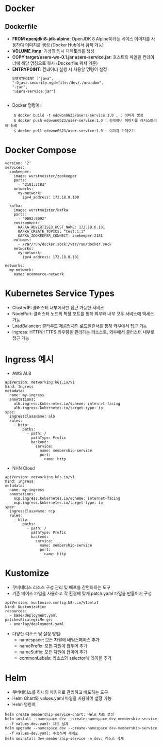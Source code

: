 # Docker

## Dockerfile
- **FROM openjdk:8-jdk-alpine**: OpenJDK 8 Alpine이라는 베이스 이미지를 사용하여 이미지를 생성 (Docker Hub에서 검색 가능)
- **VOLUME /tmp**: 가상의 임시 디렉토리를 생성
- **COPY target/users-ws-0.1.jar users-service.jar**: 호스트의 파일을 컨테이너에 해당 명칭으로 복사 (Dockerfile 위치 기준)
- **ENTRYPOINT**: 컨테이너 실행 시 사용할 명령어 설정
  ```plaintext
  ENTRYPOINT ["java",
  "-Djava.security.egd=file:/dev/./urandom",
  "-jar",
  "users-service.jar"]


- Docker 명령어:
```plaintext 
    $ docker build -t edowon0623/users-service:1.0 . : 이미지 생성
    $ docker push edowon0623/user-service:1.0 : 컨테이너 이미지를 레지스트리에 등록
    $ docker pull edowon0623/user-service:1.0 : 이미지 가져오기
```

# Docker Compose
```
version: '2'
services:
  zookeeper:
    image: wurstmeister/zookeeper
    ports:
      - "2181:2181"
    networks:
      my-network:
        ipv4_address: 172.18.0.100

  kafka:
    image: wurstmeister/kafka
    ports:
      - "9092:9092"
    environment:
      KAFKA_ADVERTISED_HOST_NAME: 172.18.0.101
      KAFKA_CREATE_TOPICS: "test:1:1"
      KAFKA_ZOOKEEPER_CONNECT: zookeeper:2181
    volumes:
      - /var/run/docker.sock:/var/run/docker.sock
    networks:
      my-network:
        ipv4_address: 172.18.0.101

networks:
  my-network:
    name: ecommerce-network
```

# Kubernetes Service Types
- ClusterIP: 클러스터 내부에서만 접근 가능한 서비스
- NodePort: 클러스터 노드의 특정 포트를 통해 외부와 내부 모두 서비스에 액세스 가능
- LoadBalancer: 클라우드 제공업체의 로드밸런서를 통해 외부에서 접근 가능
- Ingress: HTTP/HTTPS 라우팅을 관리하는 리소스로, 외부에서 클러스터 내부로 접근 가능

# Ingress 예시
- AWS ALB
```
apiVersion: networking.k8s.io/v1
kind: Ingress
metadata:
  name: my-ingress
  annotations:
    alb.ingress.kubernetes.io/scheme: internet-facing
    alb.ingress.kubernetes.io/target-type: ip
spec:
  ingressClassName: alb
  rules:
    - http:
        paths:
          - path: /
            pathType: Prefix
            backend:
              service:
                name: membership-service
                port:
                  name: http
```
- NHN Cloud
```
apiVersion: networking.k8s.io/v1
kind: Ingress
metadata:
  name: my-ingress
  annotations:
    ncp.ingress.kubernetes.io/scheme: internet-facing
    ncp.ingress.kubernetes.io/target-type: ip
spec:
  ingressClassName: ncp
  rules:
    - http:
        paths:
          - path: /
            pathType: Prefix
            backend:
              service:
                name: membership-service
                port:
                  name: http
```

# Kustomize
- 쿠버네티스 리소스 구성 관리 및 배포를 간편화하는 도구
- 기존 베이스 파일을 사용하고 각 환경에 맞게 patch.yaml 파일을 만들어서 구성
```
apiVersion: kustomize.config.k8s.io/v1beta1
kind: Kustomization
resources:
  - base/deployment.yaml
patchesStrategicMerge:
  - overlay/deployment.yaml
```
- 다양한 리소스 및 설정 방법:
    - namespace: 모든 자원에 네임스페이스 추가
    - namePrefix: 모든 자원에 접두어 추가
    - nameSuffix: 모든 자원에 접미어 추가
    - commonLabels: 리소스와 selector에 레이블 추가

# Helm
- 쿠버네티스를 하나의 패키지로 관리하고 배포하는 도구
- Helm Chart와 values.yaml 파일을 사용하여 설정 가능
- Helm 명령어
```
helm create membership-service-chart: Helm 차트 생성
helm install --namespace dev --create-namespace dev-membership-service . -f values-dev.yaml: 차트 설치
helm upgrade --namespace dev --create-namespace dev-membership-service . -f values-dev.yaml: 수정하여 재배포
helm uninstall dev-membership-service -n dev: 리소스 삭제
```

